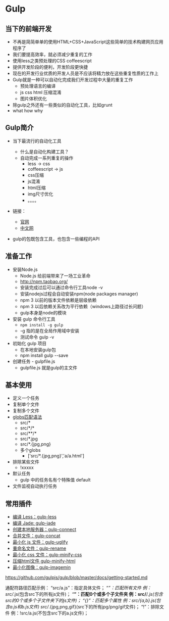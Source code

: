 # Gulp

## 当下的前端开发

- 不再是简简单单的使用HTML+CSS+JavaScript这些简单的技术构建网页应用程序了
- 我们要提高效率，就必须减少重复的工作
- 使用less之类预处理的CSS coffeescript
- 提供开发阶段的便利，开发阶段更快捷
- 现在的开发行业优质的开发人员是不应该将精力放在这些重复性质的工作上
- Gulp就是一种可以自动化完成我们开发过程中大量的重复工作
    + 预处理语言的编译
    + js css html 压缩混淆
    + 图片体积优化
- 除gulp之外还有一些类似的自动化工具，比如grunt
- what how why

## Gulp简介

- 当下最流行的自动化工具
    + 什么是自动化构建工具？
    + 自动完成一系列重复的操作
        * less → css
        * coffeescript → js
        * css压缩
        * js混淆
        * html压缩
        * img尺寸优化
        * 。。。。
- 链接：
    + [官网](http://gulpjs.com/)
    + [中文网](http://www.gulpjs.com.cn/)

- gulp的包既包含工具，也包含一些编程的API


## 准备工作

- 安装Node.js
    + Node.js 给前端带来了一场工业革命
    + http://npm.taobao.org/
    + 安装完成过后可以通过命令行工具node -v
    + 安装nodejs过程会自动安装npm(node packages manager)
    + npm 3 以前的版本文件依赖是层级依赖
    + npm 3 以后依赖关系改为平行依赖（windows上路径过长问题）
    + gulp本身是node的模块
- 安装 gulp 命令行工具
    + `npm install -g gulp`
    + -g 指的是在全局作用域中安装
    + 测试命令 gulp -v
- 初始化 gulp 项目
    + 在本地安装gulp包
    + npm install gulp --save
- 创建任务 - gulpfile.js
    + gulpfile.js 就是gulp的主文件

## 基本使用

- 定义一个任务
- 复制单个文件
- 复制多个文件
- [globs匹配语法](https://github.com/isaacs/node-glob)
    + src/\*
    + src/\*/\*
    + src/\*\*/\*
    + src/\*.jpg
    + src/\*.{jpg,png}
    + 多个globs
        * ['src/\*.{jpg,png}','a/a.html']
- 排除某些文件
    + !xxxxx
- 默认任务
    + gulp 中的任务名有个特殊值 default
- 文件监视自动执行任务

## 常用插件

- [编译 Less：gulp-less](https://www.npmjs.com/package/gulp-less)
- [编译 Jade: gulp-jade](https://www.npmjs.com/package/gulp-jade)
- [创建本地服务器：gulp-connect](https://www.npmjs.com/package/gulp-connect)
- [合并文件：gulp-concat](https://www.npmjs.com/package/gulp-concat)
- [最小化 js 文件：gulp-uglify](https://www.npmjs.com/package/gulp-uglify)
- [重命名文件：gulp-rename](https://www.npmjs.com/package/gulp-rename)
- [最小化 css 文件：gulp-minify-css](https://www.npmjs.com/package/gulp-minify-css)
- [压缩html文件 gulp-minify-html](https://www.npmjs.com/package/gulp-minify-html)
- [最小化图像：gulp-imagemin](https://www.npmjs.com/package/gulp-imagemin)



https://github.com/gulpjs/gulp/blob/master/docs/getting-started.md

通配符路径匹配示例：
    “src/a.js”：指定具体文件；
    “*”：匹配所有文件    例：src/*.js(包含src下的所有js文件)；
    “**”：匹配0个或多个子文件夹    例：src/**/*.js(包含src的0个或多个子文件夹下的js文件)；
    “{}”：匹配多个属性    例：src/{a,b}.js(包含a.js和b.js文件)  src/*.{jpg,png,gif}(src下的所有jpg/png/gif文件)；
    “!”：排除文件    例：!src/a.js(不包含src下的a.js文件)；


